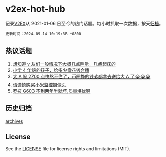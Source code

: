 # v2ex-hot-hub

 记录[V2EX](https://www.v2ex.com/)从 2021-01-06 日至今的热门话题。每小时抓取一次数据，按天[归档](archives)。

`更新时间：2024-09-14 10:19:38 +0800`

## 热议话题

1. [想知道 v 友们一般情况下大概几点睡觉，几点起床的](https://www.v2ex.com/t/1072600)
1. [小学 4 年级的孩子，给多少零花钱合适](https://www.v2ex.com/t/1072564)
1. [大 A 股 2700 点快熬不住了，币圈挣的钱💰都拿去送给大 A 了😭😭😭](https://www.v2ex.com/t/1072642)
1. [请谨慎购买小米监控摄像头](https://www.v2ex.com/t/1072654)
1. [罗技 G603 不到两年半就坏,质量堪忧啊](https://www.v2ex.com/t/1072578)

## 历史归档

[archives](archives)

## License

See the [LICENSE](LICENSE) file for license rights and limitations (MIT).
